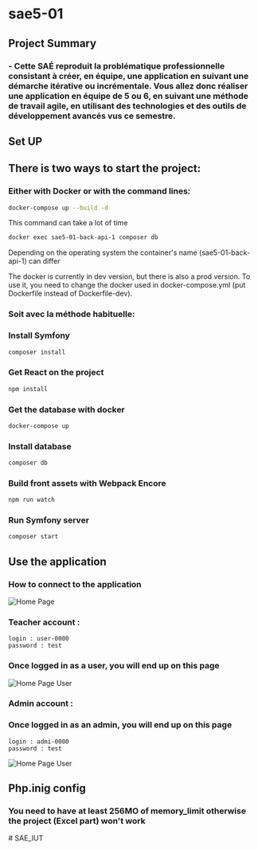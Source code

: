 # sae5-01 


## Project Summary

### - Cette SAÉ reproduit la problématique professionnelle consistant à créer, en équipe, une application en suivant une démarche itérative ou incrémentale. Vous allez donc réaliser une application en équipe de 5 ou 6, en suivant une méthode de travail agile, en utilisant des technologies et des outils de développement avancés vus ce semestre.

## Set UP

## There is two ways to start the project:
### Either with Docker or with the command lines:

```bash
docker-compose up --build -d
```
This command can take a lot of time 

```bash
docker exec sae5-01-back-api-1 composer db
```
Depending on the operating system the container's name (sae5-01-back-api-1) can differ

The docker is currently in dev version, but there is also a prod version. To use it, you need to change the docker used in docker-compose.yml (put Dockerfile instead of Dockerfile-dev).

### Soit avec la méthode habituelle:
### Install Symfony

```bash
composer install
```
### Get React on the project 
```bash
npm install
```

### Get the database with docker
```bash
docker-compose up
```

### Install database
```bash
composer db
```

### Build front assets with Webpack Encore

```bash
npm run watch
```


### Run Symfony server
```bash
composer start
```

## Use the application
### How to connect to the application

![Home Page](public/Style/home_page.png "Home Page")


### Teacher account :

```
login : user-0000
password : test
```
### Once logged in as a user, you will end up on this page

![Home Page User](public/Style/home_user.png "Home User")



### Admin account :

### Once logged in as an admin, you will end up on this page

```
login : admi-0000
password : test
```

![Home Page User](public/Style/home_admin.png "Home Admin")


## Php.inig config 
### You need to have at least 256MO of memory_limit otherwise the project (Excel part) won't work
#   S A E _ I U T 
 
 
